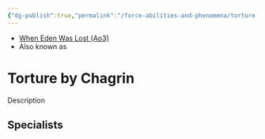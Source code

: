 ```yaml
---
{"dg-publish":true,"permalink":"/force-abilities-and-phenomena/torture-by-chagrin/","tags":["light dark universal","offense defense utility","control sense alter","forcepower"]}
---
```


- [When Eden Was Lost (Ao3)](https://archiveofourown.org/works/19334440/chapters/45992584)
- Also known as 

# Torture by Chagrin
Description

**Specialists**
- 
